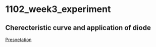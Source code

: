 # 1102_week3_experiment

## Cherecteristic curve and application of diode

[Presnetation](https://nightlan1015297.github.io/1102_week3_experiment/week3_review.html)
